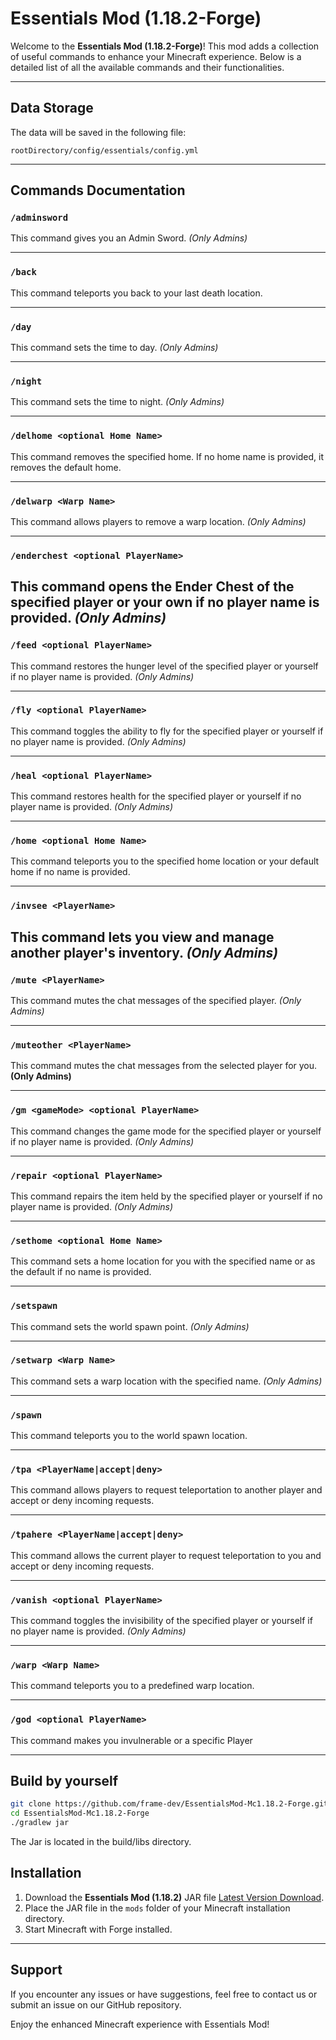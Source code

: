 # Essentials Mod (1.18.2-Forge)

Welcome to the **Essentials Mod (1.18.2-Forge)**! This mod adds a collection of useful commands to enhance your Minecraft experience. Below is a detailed list of all the available commands and their functionalities.

---

## Data Storage

The data will be saved in the following file:
```
rootDirectory/config/essentials/config.yml
```

---

## Commands Documentation

### **```/adminsword```**
This command gives you an Admin Sword. *(Only Admins)*

---

### **```/back```**
This command teleports you back to your last death location.

---

### **```/day```**
This command sets the time to day. *(Only Admins)*

---

### **```/night```**
This command sets the time to night. *(Only Admins)*

---

### **```/delhome <optional Home Name>```**
This command removes the specified home. If no home name is provided, it removes the default home.

---

### **```/delwarp <Warp Name>```**
This command allows players to remove a warp location. *(Only Admins)*

---

### **```/enderchest <optional PlayerName>```**
This command opens the Ender Chest of the specified player or your own if no player name is provided.
*(Only Admins)*
---

### **```/feed <optional PlayerName>```**
This command restores the hunger level of the specified player or yourself if no player name is provided. *(Only Admins)*

---

### **```/fly <optional PlayerName>```**
This command toggles the ability to fly for the specified player or yourself if no player name is provided. *(Only Admins)*

---

### **```/heal <optional PlayerName>```**
This command restores health for the specified player or yourself if no player name is provided. *(Only Admins)*

---

### **```/home <optional Home Name>```**
This command teleports you to the specified home location or your default home if no name is provided.

---

### **```/invsee <PlayerName>```**
This command lets you view and manage another player's inventory.
*(Only Admins)*
---

### **```/mute <PlayerName>```**
This command mutes the chat messages of the specified player. *(Only Admins)*

---

### **```/muteother <PlayerName>```**
This command mutes the chat messages from the selected player for you. **(Only Admins)**

---

### **```/gm <gameMode> <optional PlayerName>```**
This command changes the game mode for the specified player or yourself if no player name is provided. *(Only Admins)*

---

### **```/repair <optional PlayerName>```**
This command repairs the item held by the specified player or yourself if no player name is provided. *(Only Admins)*

---

### **```/sethome <optional Home Name>```**
This command sets a home location for you with the specified name or as the default if no name is provided.

---

### **```/setspawn```**
This command sets the world spawn point. *(Only Admins)*

---

### **```/setwarp <Warp Name>```**
This command sets a warp location with the specified name. *(Only Admins)*

---

### **```/spawn```**
This command teleports you to the world spawn location.

---

### **```/tpa <PlayerName|accept|deny>```**
This command allows players to request teleportation to another player and accept or deny incoming requests.

---

### **```/tpahere <PlayerName|accept|deny>```**
This command allows the current player to request teleportation to you and accept or deny incoming requests.

---

### **```/vanish <optional PlayerName>```**
This command toggles the invisibility of the specified player or yourself if no player name is provided. *(Only Admins)*

---

### **```/warp <Warp Name>```**
This command teleports you to a predefined warp location.

---

### **```/god <optional PlayerName>```**
This command makes you invulnerable or a specific Player

---

## Build by yourself

``` bash
git clone https://github.com/frame-dev/EssentialsMod-Mc1.18.2-Forge.git
cd EssentialsMod-Mc1.18.2-Forge
./gradlew jar
```

The Jar is located in the build/libs directory.

## Installation

1. Download the **Essentials Mod (1.18.2)** JAR file [Latest Version Download](https://github.com/frame-dev/EssentialsMod-Mc1.18.2-Forge/releases/latest).
2. Place the JAR file in the `mods` folder of your Minecraft installation directory.
3. Start Minecraft with Forge installed.

---

## Support

If you encounter any issues or have suggestions, feel free to contact us or submit an issue on our GitHub repository.

Enjoy the enhanced Minecraft experience with Essentials Mod!